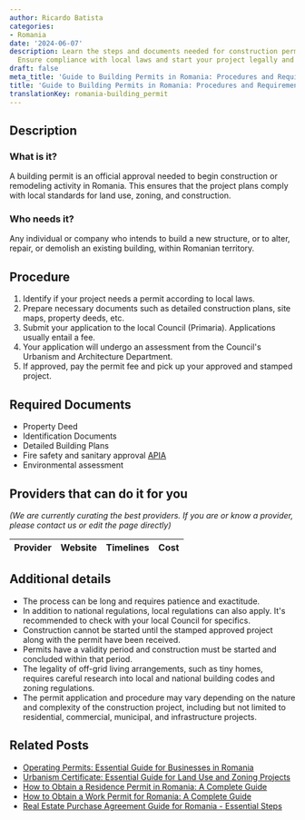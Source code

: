```yaml
---
author: Ricardo Batista
categories:
- Romania
date: '2024-06-07'
description: Learn the steps and documents needed for construction permits in Romania.
  Ensure compliance with local laws and start your project legally and efficiently.
draft: false
meta_title: 'Guide to Building Permits in Romania: Procedures and Requirements'
title: 'Guide to Building Permits in Romania: Procedures and Requirements'
translationKey: romania-building_permit
---
```


## Description
### What is it?
A building permit is an official approval needed to begin construction or remodeling activity in Romania. This ensures that the project plans comply with local standards for land use, zoning, and construction.

### Who needs it?
Any individual or company who intends to build a new structure, or to alter, repair, or demolish an existing building, within Romanian territory.

## Procedure
1. Identify if your project needs a permit according to local laws.
2. Prepare necessary documents such as detailed construction plans, site maps, property deeds, etc.
3. Submit your application to the local Council (Primaria). Applications usually entail a fee.
4. Your application will undergo an assessment from the Council's Urbanism and Architecture Department.
5. If approved, pay the permit fee and pick up your approved and stamped project. 

## Required Documents
- Property Deed
- Identification Documents
- Detailed Building Plans
- Fire safety and sanitary approval [APIA](http://www.apia.org.ro/)
- Environmental assessment

## Providers that can do it for you

_(We are currently curating the best providers. If you are or know a provider, please contact us or edit the page directly)_

| Provider        |     Website     |     Timelines    |       Cost      |
| :-------------: | :-------------: |  :-------------: | :-------------: |

## Additional details
- The process can be long and requires patience and exactitude.
- In addition to national regulations, local regulations can also apply. It's recommended to check with your local Council for specifics.
- Construction cannot be started until the stamped approved project along with the permit have been received.
- Permits have a validity period and construction must be started and concluded within that period.
- The legality of off-grid living arrangements, such as tiny homes, requires careful research into local and national building codes and zoning regulations.
- The permit application and procedure may vary depending on the nature and complexity of the construction project, including but not limited to residential, commercial, municipal, and infrastructure projects.
## Related Posts

- [Operating Permits: Essential Guide for Businesses in Romania](https://tramitit.com/guides/romania/operating_permit_for_companies/)
- [Urbanism Certificate: Essential Guide for Land Use and Zoning Projects](https://tramitit.com/guides/romania/urbanism_certificate/)
- [How to Obtain a Residence Permit in Romania: A Complete Guide](https://tramitit.com/guides/romania/residence_permit/)
- [How to Obtain a Work Permit for Romania: A Complete Guide](https://tramitit.com/guides/romania/work_permit_application_for_expats/)
- [Real Estate Purchase Agreement Guide for Romania - Essential Steps](https://tramitit.com/guides/romania/real_estate_purchase_agreement/)